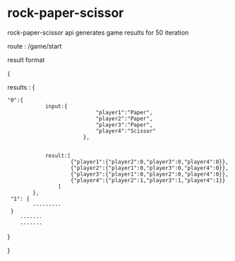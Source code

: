 # rock-paper-scissor
rock-paper-scissor api generates game results for 50 iteration

route : /game/start

result format


{


results : {


	"0":{
				input:{
								"player1":"Paper",
								"player2":"Paper",
								"player3":"Paper",
								"player4":"Scissor"
							},


				result:[
						{"player1":{"player2":0,"player3":0,"player4":0}},
						{"player2":{"player1":0,"player3":0,"player4":0}},
						{"player3":{"player1":0,"player2":0,"player4":0}},
						{"player4":{"player2":1,"player3":1,"player4":1}}
					]
			},
	 "1": {
			---------
	 }
		-------
		-------

}
		
		
}
